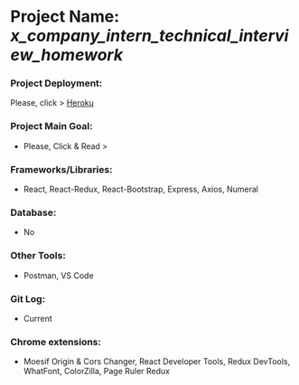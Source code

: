 # Project Name: *x_company_intern_technical_interview_homework*

### Project Deployment:
Please, click > [Heroku](https://get-epias-apidata-barisd-v2.herokuapp.com/)
### Project Main Goal: 
- Please, Click & Read >     
### Frameworks/Libraries:
- React, React-Redux, React-Bootstrap, Express, Axios, Numeral
### Database:
- No
### Other Tools:
- Postman, VS Code
### Git Log:
- Current
### Chrome extensions:
- Moesif Origin & Cors Changer, React Developer Tools, Redux DevTools, WhatFont, ColorZilla, Page Ruler Redux




